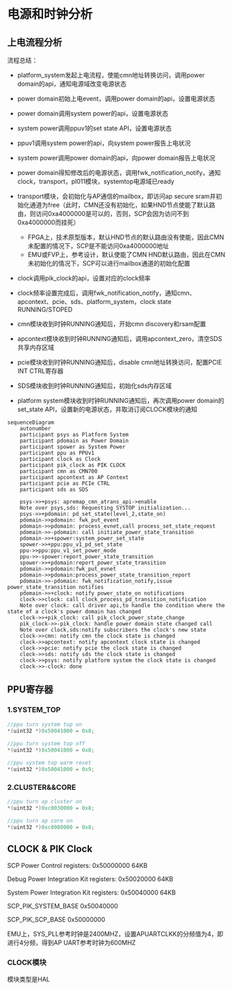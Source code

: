# 电源和时钟分析

## 上电流程分析

流程总结：

- platform_system发起上电流程，使能cmn地址转换访问，调用power domain的api，通知电源域改变电源状态
- power domain初始上电event，调用power domain的api，设置电源状态
- power domain调用system power的api，设置电源状态
- system power调用ppuv1的set state API，设置电源状态
- ppuv1调用system power的api，向system power报告上电状况
- system power调用power domain的api，向power domain报告上电状况
- power domain得知修改后的电源状态，调用fwk_notification_notify，通知clock，transport，pl011模块，systemtop电源域已ready
- transport模块，会初始化与AP通信的mailbox，即访问ap secure sram并初始化通道为free（此时，CMN还没有初始化，如果HND节点使能了默认路由，则访问0xa4000000是可以的，否则，SCP会因为访问不到0xa4000000而挂死）
  - FPGA上，技术原型版本，默认HND节点的默认路由没有使能，因此CMN未配置的情况下，SCP是不能访问0xa4000000地址
  - EMU或FVP上，参考设计，默认使能了CMN HND默认路由，因此在CMN未初始化的情况下，SCP可以进行mailbox通道的初始化配置

- clock调用pik_clock的api，设置对应的clock频率
- clock频率设置完成后，调用fwk_notification_notify，通知cmn、apcontext、pcie、sds、platform_system，clock state RUNNING/STOPED
- cmn模块收到时钟RUNNING通知后，开始cmn discovery和rsam配置
- apcontext模块收到时钟RUNNING通知后，调用apcontext_zero，清空SDS共享内存区域
- pcie模块收到时钟RUNNING通知后，disable cmn地址转换访问，配置PCIE INT CTRL寄存器
- SDS模块收到时钟RUNNING通知后，初始化sds内存区域
- platform system模块收到时钟RUNNING通知后，再次调用power domain的set_state API，设置新的电源状态，并取消订阅CLOCK模块的通知

```mermaid
sequenceDiagram
	autonumber
    participant psys as Platform System
    participant pdomain as Power Domain
    participant spower as System Power
    participant ppu as PPUv1
    participant clock as Clock
    participant pik_clock as PIK CLOCK
    participant cmn as CMN700
    participant apcontext as AP Context
    participant pcie as PCIe CTRL
    participant sds as SDS

	psys->>+psys: apremap_cmn_atrans_api->enable
	Note over psys,sds: Requesting SYSTOP initialization...
    psys->>+pdomain: pd_set_state(level_2,state_on)
    pdomain->>pdomain: fwk_put_event
    pdomain->>pdomain: process_evnet,call process_set_state_request
    pdomain->>-pdomain: call initiate_power_state_transition
    pdomain->>+spower:system_power_set_state
    spower->>+ppu:ppu_v1_pd_set_state
    ppu->>ppu:ppu_v1_set_power_mode
    ppu->>-spower:report_power_state_transition
    spower->>+pdomain:report_power_state_transition
    pdomain->>pdomain:fwk_put_evnet
    pdomain->>pdomain:process_power_state_transition_report   
    pdomain->>-pdomain: fwk_notification_notify,issue power_state_transition notifies
    pdomain->>+clock: notify power_state_on notifications
    clock->>clock: call clock_process_pd_transition_notification
    Note over clock: call driver api,to handle the condition where the state of a clock's power domain has changed
    clock->>+pik_clock: call pik_clock_power_state_change
    pik_clock->>-pik_clock: handle power domain state changed call
    Note over clock,sds:notify subscribers the clock's new state
	clock->>cmn: notify cmn the clock state is changed
	clock->>apcontext: notify apcontext clock state is changed
	clock->>pcie: notify pcie the clock state is changed
	clock->>sds: notify sds the clock state is changed
	clock->>psys: notify platform system the clock state is changed
	clock->>-clock: done

```

## PPU寄存器

### 1.SYSTEM_TOP

```c
//ppu turn system top on
*(uint32 *)0x50041000 = 0x8;
    
//ppu turn system top off
*(uint32 *)0x50041000 = 0x0;

//ppu system top warm reset
*(uint32 *)0x50041000 = 0x9;
```



###  2.CLUSTER&&CORE

```c
//ppu turn ap cluster on
*(uint32 *)0xc0030000 = 0x8;

//ppu turn ap core on
*(uint32 *)0xc0080000 = 0x8;
```



## CLOCK & PIK Clock



SCP Power Control registers:	0x50000000   64KB

Debug Power Integration Kit registers:	0x50020000 64KB

System Power Integration Kit registers:	0x50040000	64KB





SCP_PIK_SYSTEM_BASE	0x50040000

SCP_PIK_SCP_BASE			0x50000000



EMU上，SYS_PLL参考时钟是2400MHZ，设置APUARTCLKK的分频值为4，即进行4分频，得到AP UART参考时钟为600MHZ

### CLOCK模块

模块类型是HAL



